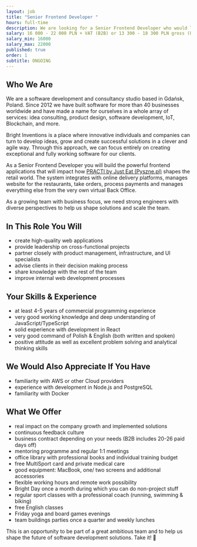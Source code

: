 ```yaml
---
layout: job
title: "Senior Frontend Developer "
hours: full-time
description: We are looking for a Senior Frontend Developer who would like to work with our experienced and ambitious development team.
salary: 16 000 - 22 000 PLN + VAT (B2B) or 13 300 - 18 300 PLN gross (UoP)
salary_min: 16000
salary_max: 22000
published: true
order: 1
subtitle: ONGOING
---
```

## Who We Are

We are a software development and consultancy studio based in Gdańsk, Poland. Since 2012 we have built software for more than 40 businesses worldwide and have made a name for ourselves in a whole array of services: idea consulting, product design, software development, IoT, Blockchain, and more.

Bright Inventions is a place where innovative individuals and companies can turn to develop ideas, grow and create successful solutions in a clever and agile way. Through this approach, we can focus entirely on creating exceptional and fully working software for our clients.

As a Senior Frontend Developer you will build the powerful frontend applications that will impact how [PRACTI by Just Eat (Pyszne.pl)](https://www.practi.co.uk/) shapes the retail world. The system integrates with online delivery platforms, manages website for the restaurants, take orders, process payments and manages everything else from the very own virtual Back Office. 

As a growing team with business focus, we need strong engineers with diverse perspectives to help us shape solutions and scale the team.

## In This Role You Will

* create high-quality web applications
* provide leadership on cross-functional projects
* partner closely with product management, infrastructure, and UI specialists 
* advise clients in their decision making process
* share knowledge with the rest of the team
* improve internal web development processes

## Your Skills & Experience 

* at least 4-5 years of commercial programming experience
* very good working knowledge and deep understanding of JavaScript/TypeScript
* solid experience with development in React
* very good command of Polish & English (both written and spoken)
* positive attitude as well as excellent problem solving and analytical thinking skills

## We Would Also Appreciate If You Have

* familiarity with AWS or other Cloud providers
* experience with development in Node.js and PostgreSQL
* familiarity with Docker

## What We Offer

* real impact on the company growth and implemented solutions
* continuous feedback culture
* business contract depending on your needs (B2B includes 20-26 paid days off)
* mentoring programme and regular 1:1 meetings
* office library with professional books and individual training budget
* free MultiSport card and private medical care
* good equipment: MacBook, one/ two screens and additional accessories
* flexible working hours and remote work possibility
* Bright Day once a month during which you can do non-project stuff
* regular sport classes with a professional coach (running, swimming & biking)
* free English classes
* Friday yoga and board games evenings 
* team buildings parties once a quarter and weekly lunches

This is an opportunity to be part of a great ambitious team and to help us shape the future of software development solutions. Take it! 🙂


